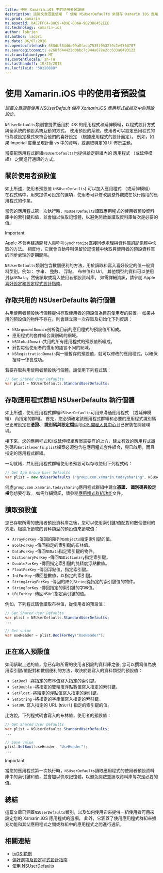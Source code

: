 ```yaml
---
title: 使用 Xamarin.iOS 中的使用者預設值
description: 這篇文章涵蓋使用 「 使用 NSUserDefaults 來儲存 Xamarin iOS 應用程式或擴充中的預設設定。 它說明使用 NSUserDefaults 概括而言，並討論如何讀取和寫入值。
ms.prod: xamarin
ms.assetid: DAE7FFC4-B8C9-4D9E-886A-9B2388452EEB
ms.technology: xamarin-ios
author: lobrien
ms.author: laobri
ms.date: 06/07/2016
ms.openlocfilehash: 688db534d6c99a8fadb7535f0532f9c1e9564707
ms.sourcegitcommit: e268fd44422d0bbc7c944a678e2cc633a0493122
ms.translationtype: MT
ms.contentlocale: zh-TW
ms.lasthandoff: 10/25/2018
ms.locfileid: "50120888"
---
```

# <a name="working-with-user-defaults-in-xamarinios"></a>使用 Xamarin.iOS 中的使用者預設值

_這篇文章涵蓋使用 NSUserDefault 儲存 Xamarin.iOS 應用程式或擴充中的預設設定。_


`NSUserDefaults`類別會提供適用於 iOS 的應用程式和延伸模組，以程式設計方式與全系統的預設系統互動的方式。 使用預設的系統，使用者可以設定應用程式的行為或設定樣式來符合他們的喜好設定 （根據應用程式的設計而定）。 例如，如果 Imperial 度量呈現計量 vs 中的資料，或選取特定的 UI 佈景主題。

當搭配應用程式群組`NSUserDefaults`也提供給定群組內的 應用程式 （或延伸模組） 之間進行通訊的方式。

<a name="About-User-Defaults" />

## <a name="about-user-defaults"></a>關於使用者預設值

如上所述，使用者預設值 (`NSUserDefaults`) 可以加入應用程式 （或延伸模組） 在程式碼中，用來提供可設定的選項，使用者可以修改調整外觀或在執行階段的應用程式的作業。

當您的應用程式第一次執行時，`NSUserDefaults`讀取應用程式的使用者預設資料庫中的索引鍵和值，並會加以快取記憶體，以避免開啟並讀取資料庫每次是必要的值。 

> [!IMPORTANT]
> Apple 不會再建議開發人員呼叫`Synchronize`直接同步處理與資料庫的記憶體中快取的方法。 相反地，它就會自動呼叫保留於記憶體中快取與使用者的預設資料庫的同步處理的定期間隔。

`NSUserDefaults`類別包含數個便利的方法，用於讀取和寫入喜好設定的值一般資料型別，例如： 字串、 整數、 浮點、 布林值和 Url。 其他類型的資料可以使用封存`NSData`，然後讀取或寫入使用者預設資料庫。 如需詳細資訊，請參閱 Apple[喜好設定和設定程式設計指南](https://developer.apple.com/library/mac/documentation/Cocoa/Conceptual/UserDefaults/Introduction/Introduction.html#//apple_ref/doc/uid/10000059i)。

<a name="Accessing-the-Shared-NSUserDefaults-Instance" />

## <a name="accessing-the-shared-nsuserdefaults-instance"></a>存取共用的 NSUserDefaults 執行個體 

共用使用者預設執行個體提供存取使用者的預設值為目前使用者的裝置。 如果共用的預設值的物件不存在，則會建立第一次存取及初始化下列資訊：

- `NSArgumentDomain`剖析從目前的應用程式的預設值所組成。
- 應用程式的套件組合識別碼的網域。
- `NSGlobalDomain`共用的所有應用程式的預設值所組成。
- 針對每個使用者的慣用的語言不同的網域。
- `NSRegistrationDomain`與一組暫存的預設值，就可以修改的應用程式，以確保搜尋一律會成功。

若要存取共用使用者預設執行個體，請使用下列程式碼：

```csharp
// Get Shared User Defaults
var plist = NSUserDefaults.StandardUserDefaults;
```

<a name="Accessing-an-App-Group-NSUserDefaults-Instance" />

## <a name="accessing-an-app-group-nsuserdefaults-instance"></a>存取應用程式群組 NSUserDefaults 執行個體

如上所述，使用應用程式群組`NSUserDefaults`可用來溝通應用程式 （或延伸模組） 內指定的群組。 首先，您必須確定該應用程式群組和必要的應用程式識別碼已正確設定在**憑證、 識別碼與設定檔**區段[iOS 開發人員中心](https://developer.apple.com/devcenter/ios/)且已安裝在開發環境。

接下來，您的應用程式和/或延伸模組專案需要有的上方，建立有效的應用程式識別碼和`Entitlements.plist`檔案必須包含在應用程式套件組合，與已啟用，而且指定的應用程式群組。

一切就緒，共用應用程式群組使用者預設可以存取使用下列程式碼：

```csharp
// Get App Group User Defaults
var plist = new NSUserDefaults ("group.com.xamarin.todaysharing", NSUserDefaultsType.SuiteName);
```

何處`group.com.xamarin.todaysharing`應用程式群組中建立**憑證、 識別碼與設定檔**您想要存取。 如需詳細資訊，請參閱[應用程式群組功能](~/ios/deploy-test/provisioning/capabilities/app-groups-capabilities.md)文件。

<a name="Reading-Default-Values" />

## <a name="reading-default-values"></a>讀取預設值

您已存取所需的使用者預設資料庫之後，您可以使用索引鍵/值配對和數個便利的方法，根據所讀取的資料類型的預設值來讀取值：

- `ArrayForKey` -傳回的陣列`NSObjects`給定索引鍵的值。
- `BoolForKey` -傳回指定的索引鍵的布林值。
- `DataForKey` -傳回`NSData`指定索引鍵的物件。
- `DictionaryForKey` -傳回`NSDictionary`指定索引鍵。
- `DoubleForKey` -傳回指定索引鍵的雙精度浮點數值。
- `FloatForKey` -傳回浮點值，指定索引鍵。
- `IntForKey` -傳回整數值，以指定的索引鍵。
- `StringArrayForKey` -傳回的陣列`String`從指定的索引鍵值的物件。
- `StringForKey` -傳回指定的索引鍵的字串值。
- `URLForKey` -傳回`NSUrl`指定索引鍵的值。

例如，下列程式碼會讀取布林值，從使用者的預設值：

```csharp
// Get Shared User Defaults
var plist = NSUserDefaults.StandardUserDefaults;
...

// Get value
var useHeader = plist.BoolForKey("UseHeader");

```

<a name="Writing-Default-Values" />

## <a name="writing-default-values"></a>正在寫入預設值

如同讀取上述的值，您已存取所需的使用者預設的資料庫之後, 您可以撰寫值為使用索引鍵/值配對和數個便利的方法，取決於要寫入的資料類型的預設值：

- `SetBool` -將指定的布林值寫入指定的索引鍵。
- `SetDouble` -將指定的雙精度浮點數值寫入指定的索引鍵。
- `SetFloat` -將給定的浮點值寫入指定的索引鍵。
- `SetString` -將指定的字串值寫入指定的索引鍵。
- `SetURL` 寫入指定的 URL (`NSUrl`) 指定的索引鍵的值。

比方說，下列程式碼會寫入的布林值，使用者的預設值：

```csharp
// Get Shared User Defaults
var plist = NSUserDefaults.StandardUserDefaults;
...

// Save value
plist.SetBool(useHeader, "UseHeader");
...

```

> [!IMPORTANT]
> 當您的應用程式第一次執行時，`NSUserDefaults`讀取應用程式的使用者預設資料庫中的索引鍵和值，並會加以快取記憶體，以避免開啟並讀取資料庫每次是必要的值。



<a name="Summary" />

## <a name="summary"></a>總結

這篇文章已涵蓋`NSUserDefaults`類別，以及如何使用它來提供一組使用者可用來設定您的 Xamarin.iOS 應用程式的選項。 此外，它涵蓋了使用應用程式群組來擴充功能和其父應用程式之間或群組中的應用程式之間進行通訊。


## <a name="related-links"></a>相關連結

- [tvOS 範例](https://developer.xamarin.com/samples/tvos/all/)
- [偏好選項及設定程式設計指南](https://developer.apple.com/library/mac/documentation/Cocoa/Conceptual/UserDefaults/Introduction/Introduction.html#//apple_ref/doc/uid/10000059i)
- [使用 NSUserDefaults](https://developer.apple.com/library/mac/documentation/Cocoa/Reference/Foundation/Classes/NSUserDefaults_Class/#//apple_ref/doc/constant_group/NSUserDefaults_Domains)
